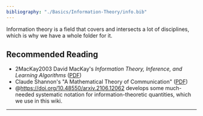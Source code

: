 ```yaml
---
bibliography: "./Basics/Information-Theory/info.bib"
---
```


Information theory is a field that covers and intersects a lot of disciplines, which is why we have a whole folder for it.

## Recommended Reading

- 2MacKay2003 David MacKay's _Information Theory, Inference, and Learning Algorithms_ ([PDF](https://www.inference.org.uk/itprnn/book.pdf))
- Claude Shannon's "A Mathematical Theory of Communication" ([PDF](https://people.math.harvard.edu/~ctm/home/text/others/shannon/entropy/entropy.pdf))
- @https://doi.org/10.48550/arxiv.2106.12062 develops some much-needed systematic notation for information-theoretic quantities, which we use in this wiki.

---